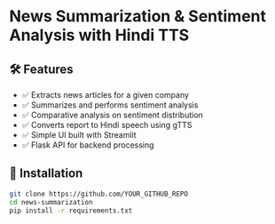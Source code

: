 # News Summarization & Sentiment Analysis with Hindi TTS

## 🛠 Features
- ✅ Extracts news articles for a given company
- ✅ Summarizes and performs sentiment analysis
- ✅ Comparative analysis on sentiment distribution
- ✅ Converts report to Hindi speech using gTTS
- ✅ Simple UI built with Streamlit
- ✅ Flask API for backend processing

## 📌 Installation
```sh
git clone https://github.com/YOUR_GITHUB_REPO
cd news-summarization
pip install -r requirements.txt
